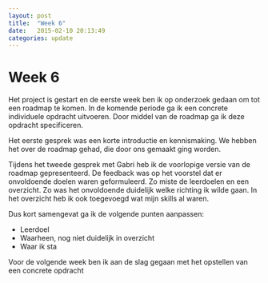 ```yaml
---
layout: post
title:  "Week 6"
date:   2015-02-10 20:13:49
categories: update
---
```


# Week 6

Het project is gestart en de eerste week ben ik op onderzoek gedaan om tot een roadmap te komen. In de komende periode ga ik een concrete individuele opdracht uitvoeren. Door middel van de roadmap ga ik deze opdracht specificeren.

Het eerste gesprek was een korte introductie en kennismaking. We hebben het over de roadmap gehad, die door ons gemaakt ging worden.

Tijdens het tweede gesprek met Gabri heb ik de voorlopige versie van de roadmap gepresenteerd. De feedback was op het voorstel dat er onvoldoende doelen waren geformuleerd. Zo miste de leerdoelen en een overzicht. Zo was het onvoldoende duidelijk welke richting ik wilde gaan. In het overzicht heb ik ook toegevoegd wat mijn skills al waren.

Dus kort samengevat ga ik de volgende punten aanpassen:

-	Leerdoel
-	Waarheen, nog niet duidelijk in overzicht
-	Waar ik sta

Voor de volgende week ben ik aan de slag gegaan met het opstellen van een concrete opdracht
